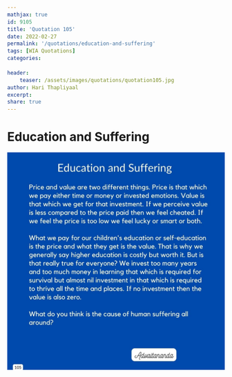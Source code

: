 ```yaml
---
mathjax: true
id: 9105
title: 'Quotation 105'
date: 2022-02-27
permalink: '/quotations/education-and-suffering'
tags: [WIA Quotations] 
categories: 

header:
    teaser: /assets/images/quotations/quotation105.jpg
author: Hari Thapliyaal 
excerpt:
share: true 
---
```


# Education and Suffering

![Education and Suffering](/assets/images/quotations/quotation105.jpg)
